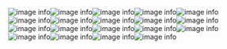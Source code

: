 ![image info](https://imgur.com/NLWJ0Wh.gif)![image info](https://imgur.com/rZdYHUZ.gif)![image info](https://imgur.com/6iaeN3q.gif)![image info](https://imgur.com/Jqx8vVB.png)![image info](https://imgur.com/gzLNKMo.png)![image info](https://imgur.com/XuZCLv6.gif)![image info](https://imgur.com/2kaLSf1.gif)![image info](https://imgur.com/DkTOzil.gif)![image info](https://imgur.com/jWIgHBB.gif)![image info](https://imgur.com/R1mDqT4.gif)![image info](https://imgur.com/z1F8dhi.gif)![image info](https://imgur.com/n4DOcMj.png)![image info](https://imgur.com/cIr9cd2.gif)![image info](https://imgur.com/hYxy721.gif)![image info](https://imgur.com/JICj1Zz.gif)![image info](https://imgur.com/xKLh7ZT.gif)![image info](https://imgur.com/YXvG1sE.gif)![image info](https://imgur.com/xvXQZYu.gif)![image info](https://imgur.com/xwgDq6f.png)
